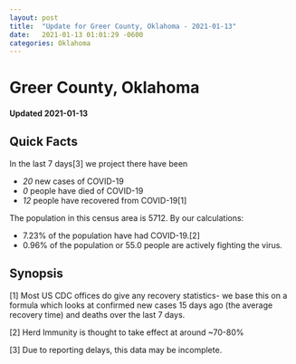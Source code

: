 ```yaml
---
layout: post
title:  "Update for Greer County, Oklahoma - 2021-01-13"
date:   2021-01-13 01:01:29 -0600
categories: Oklahoma
---
```


# Greer County, Oklahoma
#### Updated 2021-01-13

## Quick Facts

In the last 7 days[3] we project there have been
- *20* new cases of COVID-19
- *0* people have died of COVID-19
- *12* people have recovered from COVID-19[1]

The population in this census area is 5712. By our calculations:
- 7.23% of the population have had COVID-19.[2]
- 0.96% of the population or 55.0 people are actively fighting the virus.

## Synopsis




[1] Most US CDC offices do give any recovery statistics- we base this on a formula which looks at confirmed new cases
15 days ago (the average recovery time) and deaths over the last 7 days.

[2] Herd Immunity is thought to take effect at around ~70-80%

[3] Due to reporting delays, this data may be incomplete.
 
    